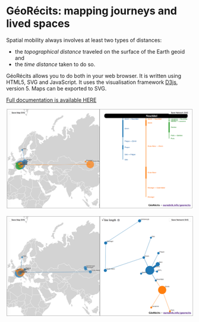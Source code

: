 # GéoRécits: mapping journeys and lived spaces

Spatial mobility always involves at least two types of distances:

- the _topographical distance_ traveled on the surface of the Earth geoid and
- the _time distance_ taken to do so.

GéoRécits allows you to do both in your web browser. It is written using HTML5, SVG and JavaScript. It uses the visualisation framework [D3js](https://github.com/d3/d3), version 5. Maps can be exported to SVG.

[Full documentation is available HERE](https://ourednink.info/georecits)  

![GéoRécits journeys](/img/georecits1.png)

![GéoRécits spatial portrait](/img/georecits3.png)

